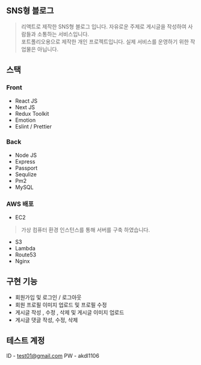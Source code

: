 ## SNS형 블로그
>리액트로 제작한 SNS형 블로그 입니다. 자유로운 주제로 게시글을 작성하여 사람들과 소통하는 서비스입니다.  
포트폴리오용으로 제작한 개인 프로젝트입니다. 실제 서비스를 운영하기 위한 작업물은 아닙니다.

## 스택

### Front
- React JS
- Next JS
- Redux Toolkit
- Emotion
- Eslint / Prettier

### Back
- Node JS
- Express
- Passport
- Sequlize
- Pm2
- MySQL

### AWS 배포
- EC2
>가상 컴퓨터 환경 인스턴스를 통해 서버를 구축 하였습니다.
- S3
- Lambda
- Route53
- Nginx

## 구현 기능
- 회원가입 및 로그인 / 로그아웃
- 회원 프로필 이미지 업로드 및 프로필 수정
- 게시글 작성 , 수정 , 삭제 및 게시글 이미지 업로드
- 게시글 댓글 작성, 수정, 삭제

## 테스트 계정
ID - test01@gmail.com
PW - akdl1106
